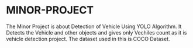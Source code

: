 # MINOR-PROJECT
The Minor Project is about Detection of Vehicle Using YOLO Algorithm.
It Detects the Vehicle and other objects and gives only Vechiles count as it is vehicle detection project.
The dataset used in this is COCO Dataset.
